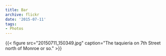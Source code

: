 ```yaml
---
title: Bar
archive: flickr
date: '2015-07-11'
tags:
- Photos
---
```

{{< figure src="20150711_150349.jpg" caption="The taquieria on 7th Street north of Monroe or so." >}}
